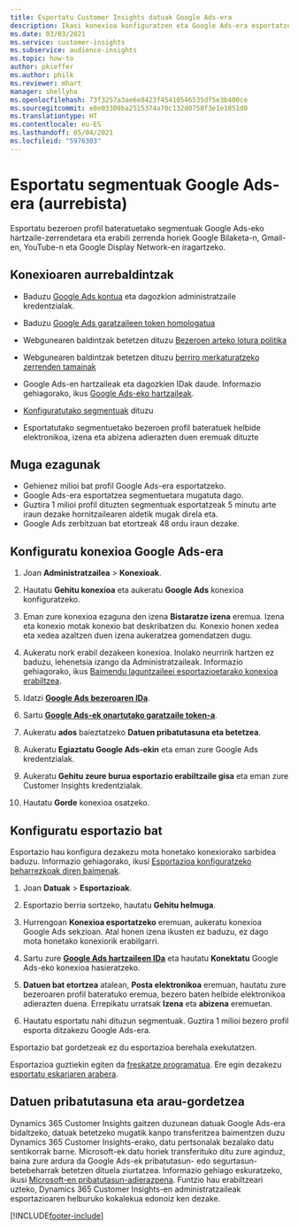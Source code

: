 ```yaml
---
title: Esportatu Customer Insights datuak Google Ads-era
description: Ikasi konexioa konfiguratzen eta Google Ads-era esportatzen.
ms.date: 03/03/2021
ms.service: customer-insights
ms.subservice: audience-insights
ms.topic: how-to
author: pkieffer
ms.author: philk
ms.reviewer: mhart
manager: shellyha
ms.openlocfilehash: 73f3257a3ae6e8423f45410546535df5e3b400ce
ms.sourcegitcommit: e8e03309ba2515374a70c132d0758f3e1e1851d0
ms.translationtype: HT
ms.contentlocale: eu-ES
ms.lasthandoff: 05/04/2021
ms.locfileid: "5976303"
---
```

# <a name="export-segments-to-google-ads-preview"></a>Esportatu segmentuak Google Ads-era (aurrebista)

Esportatu bezeroen profil bateratuetako segmentuak Google Ads-eko hartzaile-zerrendetara eta erabili zerrenda horiek Google Bilaketa-n, Gmail-en, YouTube-n eta Google Display Network-en iragartzeko. 

## <a name="prerequisites-for-connection"></a>Konexioaren aurrebaldintzak

-   Baduzu [Google Ads kontua](https://ads.google.com/) eta dagozkion administratzaile kredentzialak.
-   Baduzu [Google Ads garatzaileen token homologatua](https://developers.google.com/google-ads/api/docs/first-call/dev-token) 
-   Webgunearen baldintzak betetzen dituzu [Bezeroen arteko lotura politika](https://support.google.com/adspolicy/answer/6299717)
-   Webgunearen baldintzak betetzen dituzu [berriro merkaturatzeko zerrenden tamainak](https://support.google.com/google-ads/answer/7558048) 

-   Google Ads-en hartzaileak eta dagozkien IDak daude. Informazio gehiagorako, ikus [Google Ads-eko hartzaileak](https://support.google.com/google-ads/answer/7558048?hl=en#:~:text=Audience%20lists%20is%20a%20section,Display%20Network%20through%20remarketing%20campaigns.).
-   [Konfiguratutako segmentuak](segments.md) dituzu
-   Esportatutako segmentuetako bezeroen profil bateratuek helbide elektronikoa, izena eta abizena adierazten duen eremuak dituzte

## <a name="known-limitations"></a>Muga ezagunak

- Gehienez milioi bat profil Google Ads-era esportatzeko.
- Google Ads-era esportatzea segmentuetara mugatuta dago.
- Guztira 1 milioi profil dituzten segmentuak esportatzeak 5 minutu arte iraun dezake hornitzailearen aldetik mugak direla eta. 
- Google Ads zerbitzuan bat etortzeak 48 ordu iraun dezake.

## <a name="set-up-connection-to-google-ads"></a>Konfiguratu konexioa Google Ads-era

1. Joan **Administratzailea** > **Konexioak**.

1. Hautatu **Gehitu konexioa** eta aukeratu **Google Ads** konexioa konfiguratzeko.

1. Eman zure konexioa ezaguna den izena **Bistaratze izena** eremua. Izena eta konexio motak konexio bat deskribatzen du. Konexio honen xedea eta xedea azaltzen duen izena aukeratzea gomendatzen dugu.

1. Aukeratu nork erabil dezakeen konexioa. Inolako neurririk hartzen ez baduzu, lehenetsia izango da Administratzaileak. Informazio gehiagorako, ikus [Baimendu laguntzaileei esportazioetarako konexioa erabiltzea](connections.md#allow-contributors-to-use-a-connection-for-exports).

1. Idatzi **[Google Ads bezeroaren IDa](https://support.google.com/google-ads/answer/1704344)**.

1. Sartu **[Google Ads-ek onartutako garatzaile token-a](https://developers.google.com/google-ads/api/docs/first-call/dev-token)**.

1. Aukeratu **ados** baieztatzeko **Datuen pribatutasuna eta betetzea**.

1. Aukeratu **Egiaztatu Google Ads-ekin** eta eman zure Google Ads kredentzialak.

1. Aukeratu **Gehitu zeure burua esportazio erabiltzaile gisa** eta eman zure Customer Insights kredentzialak.

1. Hautatu **Gorde** konexioa osatzeko. 

## <a name="configure-an-export"></a>Konfiguratu esportazio bat

Esportazio hau konfigura dezakezu mota honetako konexiorako sarbidea baduzu. Informazio gehiagorako, ikusi [Esportazioa konfiguratzeko beharrezkoak diren baimenak](export-destinations.md#set-up-a-new-export).

1. Joan **Datuak** > **Esportazioak**.

1. Esportazio berria sortzeko, hautatu **Gehitu helmuga**.

1. Hurrengoan **Konexioa esportatzeko** eremuan, aukeratu konexioa Google Ads sekzioan. Atal honen izena ikusten ez baduzu, ez dago mota honetako konexiorik erabilgarri.

1. Sartu zure **[Google Ads hartzaileen IDa](https://support.google.com/google-ads/answer/7558048?hl=en#:~:text=Audience%20lists%20is%20a%20section,Display%20Network%20through%20remarketing%20campaigns.)** eta hautatu **Konektatu** Google Ads-eko konexioa hasieratzeko.

1. **Datuen bat etortzea** atalean, **Posta elektronikoa** eremuan, hautatu zure bezeroaren profil bateratuko eremua, bezero baten helbide elektronikoa adierazten duena. Errepikatu urratsak **Izena** eta **abizena** eremuetan.

1. Hautatu esportatu nahi dituzun segmentuak. Guztira 1 milioi bezero profil esporta ditzakezu Google Ads-era.

Esportazio bat gordetzeak ez du esportazioa berehala exekutatzen.

Esportazioa guztiekin egiten da [freskatze programatua](system.md#schedule-tab). Ere egin dezakezu [esportatu eskariaren arabera](export-destinations.md#run-exports-on-demand). 

## <a name="data-privacy-and-compliance"></a>Datuen pribatutasuna eta arau-gordetzea

Dynamics 365 Customer Insights gaitzen duzunean datuak Google Ads-era bidaltzeko, datuak betetzeko mugatik kanpo transferitzea baimentzen duzu Dynamics 365 Customer Insights-erako, datu pertsonalak bezalako datu sentikorrak barne. Microsoft-ek datu horiek transferituko ditu zure aginduz, baina zure ardura da Google Ads-ek pribatutasun- edo segurtasun-betebeharrak betetzen dituela ziurtatzea. Informazio gehiago eskuratzeko, ikusi [Microsoft-en pribatutasun-adierazpena](https://go.microsoft.com/fwlink/?linkid=396732).
Funtzio hau erabiltzeari uzteko, Dynamics 365 Customer Insights-en administratzaileak esportazioaren helburuko kokalekua edonoiz ken dezake.


[!INCLUDE[footer-include](../includes/footer-banner.md)]
